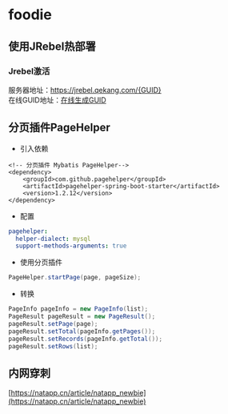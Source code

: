 # foodie
## 使用JRebel热部署
### Jrebel激活
服务器地址：https://jrebel.qekang.com/{GUID}  
在线GUID地址：[在线生成GUID](https://www.guidgen.com/)

## 分页插件PageHelper
* 引入依赖
```
<!-- 分页插件 Mybatis PageHelper-->
<dependency>
    <groupId>com.github.pagehelper</groupId>
    <artifactId>pagehelper-spring-boot-starter</artifactId>
    <version>1.2.12</version>
</dependency>
```
* 配置
```yml
pagehelper:
  helper-dialect: mysql
  support-methods-arguments: true
```
* 使用分页插件
```java
PageHelper.startPage(page, pageSize);
```

* 转换
```java
PageInfo pageInfo = new PageInfo(list);
PageResult pageResult = new PageResult();
pageResult.setPage(page);
pageResult.setTotal(pageInfo.getPages());
pageResult.setRecords(pageInfo.getTotal());
pageResult.setRows(list);
```
## 内网穿刺
[https://natapp.cn/article/natapp_newbie](https://natapp.cn/article/natapp_newbie)